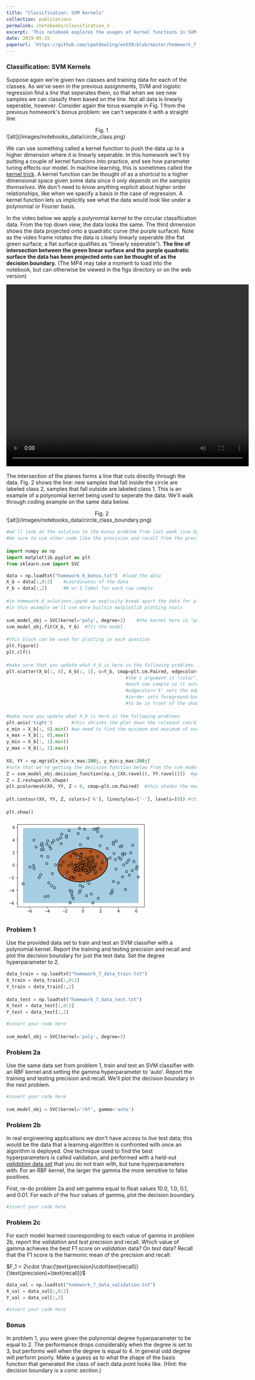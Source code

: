 ```yaml
---
title: "Classification: SVM Kernels"
collection: publications
permalink: /notebooks/classification_3
excerpt: 'This notebook explores the usages of kernel functions in SVM classification. EE PMP 559, Spring 2019'
date: 2019-05-15
paperurl: 'https://github.com/cpatdowling/ee559/blob/master/homework_7.ipynb'
---
```

### Classification: SVM Kernels

Suppose again we're given two classes and training data for each of the classes. As we've seen in the previous assignments, SVM and logistic regression find a _line_ that seperates them, so that when we see new samples we can classify them based on the line. Not all data is linearly seperable, however. Consider again the torus example in Fig. 1 from the previous homework's bonus problem: we can't seperate it with a straight line. 

<center>Fig. 1</center>
![alt](/images/notebooks_data/circle_class.png)

We can use something called a kernel function to push the data up to a higher dimension where _it is_ linearly seperable. In this homework we'll try putting a couple of kernel functions into practice, and see how parameter tuning effects our model. In machine learning, this is sometimes called the [kernel trick](https://en.wikipedia.org/wiki/Kernel_method). A kernel function can be thought of as a shortcut to a higher dimensional space given some data since it _only depends on the samples themselves_. We don't need to know anything explicit about higher order relationships, like when we specify a basis in the case of regression. A kernel function lets us implicitly see what the data would look like under a polynomial or Fourier basis.

In the video below we apply a polynomial kernel to the circular classification data. From the top down view, the data looks the same. The third dimension shows the data projected onto a quadratic curve (the purple surface). Note as the video frame rotates the data is clearly linearly seperable (the flat green surface; a flat surface qualifies as "linearly seperable"). **The line of intersection between the green linear surface and the purple quadratic surface the data has been projected onto can be thought of as the decision boundary.** (The MP4 may take a moment to load into the notebook, but can otherwise be viewed in the figs directory or on the web version)


<video width="640" height="480" align="center" controls>
  <source src="/images/notebooks_data/polykernel.mp4" type="video/mp4">
</video>


The intersection of the planes forms a line that cuts directly through the data. Fig. 2 shows the line: new samples that fall inside the circle are labeled class 2, samples that fall outside are labeled class 1. This is an example of a polynomial kernel being used to seperate the data. We'll walk through coding example on the same data below.

<center>Fig. 2</center>
![alt](/images/notebooks_data/circle_class_boundary.png)


```python
#we'll look at the solution to the bonus problem from last week line by line
#be sure to use other code like the precision and recall from the previous homework solutions

import numpy as np
import matplotlib.pyplot as plt
from sklearn.svm import SVC
```


```python
data = np.loadtxt("homework_6_bonus.txt")  #load the data
X_b = data[:,0:2]    #coordinates of the data
Y_b = data[:,2]      #0 or 1 label for each row sample

#in homework_6_solutions.ipynb we explicity break apart the data for plotting
#in this example we'll use more builtin matplotlib plotting tools

svm_model_obj = SVC(kernel='poly', degree=2)    #the kernel here is "poly", can be "linear" or "rbf"
svm_model_obj.fit(X_b, Y_b)  #fit the model

#this block can be used for plotting in each question
plt.figure()
plt.clf()

#make sure that you update what X_b is here in the following problems
plt.scatter(X_b[:, 0], X_b[:, 1], c=Y_b, cmap=plt.cm.Paired, edgecolor='k', zorder=10)
                                            #the c argument is "color", Y_b is binary 0 or 1 for
                                            #each row sample so it automatically chooses a color
                                            #edgecolor='k' sets the edges of the points to black
                                            #zorder sets foreground-background information for the points
                                            #to be in front of the shaded background

#make sure you update what X_b is here in the following problems
plt.axis('tight')       #this shrinks the plot down the relevant coordinate range
x_min = X_b[:, 0].min() #we need to find the minimum and maximum of each axis so we can plot the decision boundary
x_max = X_b[:, 0].max()
y_min = X_b[:, 1].min()
y_max = X_b[:, 1].max()

XX, YY = np.mgrid[x_min:x_max:200j, y_min:y_max:200j]
#note that we're getting the decision function below from the svm_model_obj declared and trained above
Z = svm_model_obj.decision_function(np.c_[XX.ravel(), YY.ravel()])  #get the decision boundary from the x and y values
Z = Z.reshape(XX.shape)
plt.pcolormesh(XX, YY, Z > 0, cmap=plt.cm.Paired)  #this shades the model's class 1 and class 2 regions

plt.contour(XX, YY, Z, colors=['k'], linestyles=['-'], levels=[0]) #this plots the decision boundary

plt.show()
```


![png](/images/notebooks_data/classification_3_1.png)


### Problem 1

Use the provided data set to train and test an SVM classifier with a polynomial kernel. Report the training and testing precision and recall and plot the decision boundary for just the test data. Set the degree hyperparameter to 2.


```python
data_train = np.loadtxt("homework_7_data_train.txt")
X_train = data_train[:,0:2]    
Y_train = data_train[:,2]

data_test = np.loadtxt("homework_7_data_test.txt")
X_test = data_test[:,0:2]    
Y_test = data_test[:,2]
```


```python
#insert your code here

svm_model_obj = SVC(kernel='poly', degree=2) 
```

### Problem 2a

Use the same data set from problem 1, train and test an SVM classifier with an RBF kernel and setting the gamma hyperparameter to 'auto'. Report the training and testing precision and recall. We'll plot the decision boundary in the next problem.


```python
#insert your code here

svm_model_obj = SVC(kernel='rbf', gamma='auto') 
```

### Problem 2b

In real engineering applications we don't have access to _live_ test data; this would be the data that a learning algorithm is confronted with once an algorithm is deployed. One technique used to find the best hyperparameters is called validation, and performed with a held-out [_validation_ data set](https://en.wikipedia.org/wiki/Training,_validation,_and_test_sets) that you do not train with, but tune hyperparameters with. For an RBF kernel, the larger the gamma the more sensitive to false positives.

First, re-do problem 2a and set gamma equal to float values 10.0, 1.0, 0.1, and 0.01. For each of the four values of gamma, plot the decision boundary.


```python
#insert your code here
```

### Problem 2c

For each model learned cooresponding to each value of gamma in problem 2b, report the _validation_ and _test_ precision and recall. Which value of gamma achieves the best F1 score on _validation_ data? On _test_ data? Recall that the F1 score is the harmonic mean of the precision and recall:

$F_1 = 2\cdot \frac{\text{precision}\cdot\text{recall}}{\text{precision}+\text{recall}}$


```python
data_val = np.loadtxt("homework_7_data_validation.txt")
X_val = data_val[:,0:2]    
Y_val = data_val[:,2]
```


```python
#insert your code here
```

### Bonus

In problem 1, you were given the polynomial degree hyperparameter to be equal to 2. The performance drops considerably when the degree is set to 3, but performs well when the degree is equal to 4. In general odd degree will perform poorly. Make a guess as to what the shape of the basis function that generated the class of each data point looks like. (Hint: the decision boundary is a _conic section_.)
